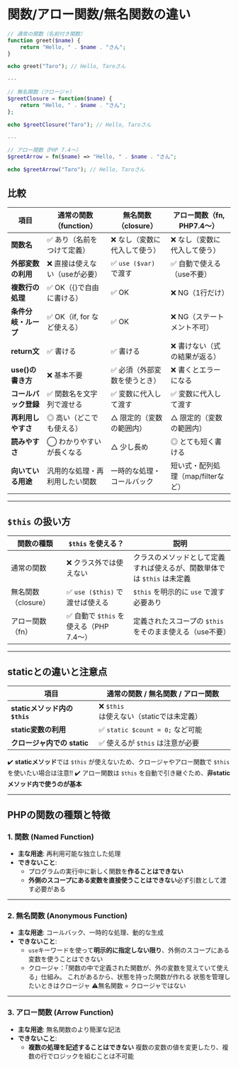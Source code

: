 # 関数/アロー関数/無名関数の違い

```php
// 通常の関数（名前付き関数）
function greet($name) {
    return "Hello, " . $name . "さん";
}

echo greet("Taro"); // Hello, Taroさん

---

// 無名関数（クロージャ）
$greetClosure = function($name) {
    return "Hello, " . $name . "さん";
};

echo $greetClosure("Taro"); // Hello, Taroさん

---

// アロー関数（PHP 7.4〜）
$greetArrow = fn($name) => "Hello, " . $name . "さん";

echo $greetArrow("Taro"); // Hello, Taroさん

```


## 比較

| 項目                 | 通常の関数（function）         | 無名関数（closure）          | アロー関数（fn, PHP7.4〜）         |
| -------------------- | ------------------------------ | ---------------------------- | ---------------------------------- |
| **関数名**           | ✅ あり（名前をつけて定義）     | ❌ なし（変数に代入して使う） | ❌ なし（変数に代入して使う）       |
| **外部変数の利用**   | ❌ 直接は使えない（useが必要）  | ✅ `use ($var)` で渡す        | ✅ 自動で使える（use不要）          |
| **複数行の処理**     | ✅ OK（{}で自由に書ける）       | ✅ OK                         | ❌ NG（1行だけ）                    |
| **条件分岐・ループ** | ✅ OK（if, for など使える）     | ✅ OK                         | ❌ NG（ステートメント不可）         |
| **return文**         | ✅ 書ける                       | ✅ 書ける                     | ❌ 書けない（式の結果が返る）       |
| **use()の書き方**    | ❌ 基本不要                     | ✅ 必須（外部変数を使うとき） | ❌ 書くとエラーになる               |
| **コールバック登録** | ✅ 関数名を文字列で渡せる       | ✅ 変数に代入して渡す         | ✅ 変数に代入して渡す               |
| **再利用しやすさ**   | ◎ 高い（どこでも使える）       | △ 限定的（変数の範囲内）     | △ 限定的（変数の範囲内）           |
| **読みやすさ**       | ◯ わかりやすいが長くなる       | △ 少し長め                   | ◎ とても短く書ける                 |
| **向いている用途**   | 汎用的な処理・再利用したい関数 | 一時的な処理・コールバック   | 短い式・配列処理（map/filterなど） |

---

## `$this` の扱い方

| 関数の種類          | `$this` を使える？                     | 説明                                                                    |
| ------------------- | -------------------------------------- | ----------------------------------------------------------------------- |
| 通常の関数          | ❌ クラス外では使えない                 | クラスのメソッドとして定義すれば使えるが、関数単体では `$this` は未定義 |
| 無名関数（closure） | ✅ `use ($this)` で渡せば使える         | `$this` を明示的に `use` で渡す必要あり                                 |
| アロー関数（fn）    | ✅ 自動で `$this` を使える（PHP 7.4〜） | 定義されたスコープの `$this` をそのまま使える（use不要）                |

---

## staticとの違いと注意点

| 項目                           | 通常の関数 / 無名関数 / アロー関数       |
| ------------------------------ | ---------------------------------------- |
| **staticメソッド内の `$this`** | ❌ `$this` は使えない（staticでは未定義） |
| **static変数の利用**           | ✅ `static $count = 0;` など可能          |
| **クロージャ内での static**    | ✅ 使えるが `$this` は注意が必要          |

✔️ **staticメソッド**では `$this` が使えないため、クロージャやアロー関数で `$this` を使いたい場合は注意!!
✔️ アロー関数は `$this` を自動で引き継ぐため、**非staticメソッド内で使うのが基本**

---




## PHPの関数の種類と特徴

### 1. 関数 (Named Function)

* **主な用途**: 再利用可能な独立した処理
* **できないこと**:
    * プログラムの実行中に新しく関数を**作ることはできない**
    * **外側のスコープにある変数を直接使うことはできない**必ず引数として渡す必要がある

---

### 2. 無名関数 (Anonymous Function)

* **主な用途**: コールバック、一時的な処理、動的な生成
* **できないこと**:
    * `use`キーワードを使って**明示的に指定しない限り**、外側のスコープにある変数を使うことはできない
    * クロージャ：「関数の中で定義された関数が、外の変数を覚えていて使える」仕組み。
これがあるから、状態を持った関数が作れる
状態を管理したいときはクロージャ
⚠️無名関数 = クロージャではない

---

### 3. アロー関数 (Arrow Function)

* **主な用途**: 無名関数のより簡潔な記法
* **できないこと**:
    * **複数の処理を記述することはできない** 複数の変数の値を変更したり、複数の行でロジックを組むことは不可能